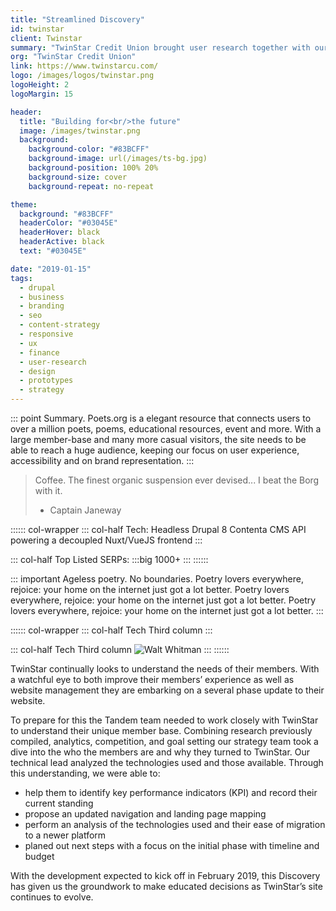 ```yaml
---
title: "Streamlined Discovery"
id: twinstar
client: Twinstar
summary: "TwinStar Credit Union brought user research together with our tech chops to plan out the evolution of their site."
org: "TwinStar Credit Union"
link: https://www.twinstarcu.com/
logo: /images/logos/twinstar.png
logoHeight: 2
logoMargin: 15

header:
  title: "Building for<br/>the future"
  image: /images/twinstar.png
  background:
    background-color: "#83BCFF"
    background-image: url(/images/ts-bg.jpg)
    background-position: 100% 20%
    background-size: cover
    background-repeat: no-repeat

theme:
  background: "#83BCFF"
  headerColor: "#03045E"
  headerHover: black
  headerActive: black
  text: "#03045E"

date: "2019-01-15"
tags:
  - drupal
  - business
  - branding
  - seo
  - content-strategy
  - responsive
  - ux
  - finance
  - user-research
  - design
  - prototypes
  - strategy
---
```



::: point Summary.
Poets.org is a elegant resource that connects users to over a million poets, poems, educational resources, event and more. With a large member-base and many more casual visitors, the site needs to be able to reach a huge audience, keeping our focus on user experience, accessibility and on brand representation.
:::

> Coffee. The finest organic suspension ever devised... I beat the Borg with it.
> - Captain Janeway

:::::: col-wrapper
::: col-half Tech:
Headless Drupal 8 Contenta CMS API powering a decoupled Nuxt/VueJS frontend
:::

::: col-half Top Listed SERPs:
:::big
1000+
:::
::::::

::: important Ageless poetry. No boundaries.
Poetry lovers everywhere, rejoice: your home on the internet just got a lot better. Poetry lovers everywhere, rejoice: your home on the internet just got a lot better. Poetry lovers everywhere, rejoice: your home on the internet just got a lot better.
:::

:::::: col-wrapper
::: col-half Tech
Third column
:::

::: col-half Tech
Third column
![Walt Whitman](https://i.pinimg.com/originals/2b/7e/02/2b7e02ed7453da00e776bd594a6d4e3c.png)
:::
::::::


TwinStar continually looks to understand the needs of their members. With a watchful eye to both improve their members’ experience as well as website management they are embarking on a several phase update to their website.

To prepare for this the Tandem team needed to work closely with TwinStar to understand their unique member base. Combining research previously compiled, analytics, competition, and goal setting our strategy team took a dive into the who the members are and why they turned to TwinStar. Our technical lead analyzed the technologies used and those available. Through this understanding, we were able to:
- help them to identify key performance indicators (KPI) and record their current standing
- propose an updated navigation and landing page mapping
- perform an analysis of the technologies used and their ease of migration to a newer platform
- planed out next steps with a focus on the initial phase with timeline and budget

With the development expected to kick off in February 2019, this Discovery has given us the groundwork to make educated decisions as TwinStar’s site continues to evolve.

